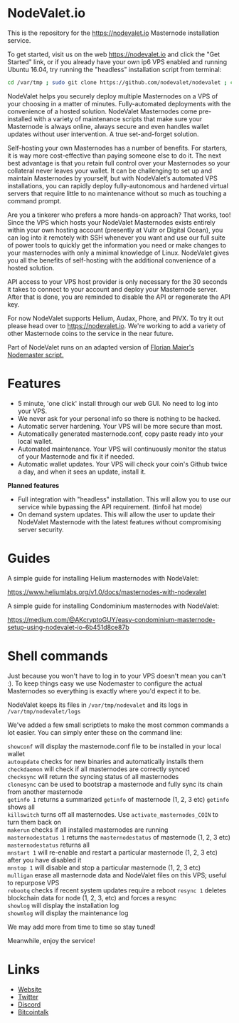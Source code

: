 # NodeValet.io

This is the repository for the https://nodevalet.io Masternode installation service.

To get started, visit us on the web https://nodevalet.io and click the "Get Started" link, or if you already have your own ip6 VPS enabled and running Ubuntu 16.04, try running the "headless" installation script from terminal:

```bash
cd /var/tmp ; sudo git clone https://github.com/nodevalet/nodevalet ; cd nodevalet; sudo bash silentinstall.sh
```

NodeValet helps you securely deploy multiple Masternodes on a VPS of your choosing in a matter of minutes. Fully-automated deployments with the convenience of a hosted solution. NodeValet Masternodes come pre-installed with a variety of maintenance scripts that make sure your Masternode is always online, always secure and even handles wallet updates without user intervention. A true set-and-forget solution.

Self-hosting your own Masternodes has a number of benefits. For starters, it is way more cost-effective than paying someone else to do it. The next best advantage is that you retain full control over your Masternodes so your collateral never leaves your wallet. It can be challenging to set up and maintain Masternodes by yourself, but with NodeValet’s automated VPS installations, you can rapidly deploy fully-autonomous and hardened virtual servers that require little to no maintenance without so much as touching a command prompt. 

Are you a tinkerer who prefers a more hands-on approach? That works, too! Since the VPS which hosts your NodeValet Masternodes exists entirely within your own hosting account (presently at Vultr or Digital Ocean), you can log into it remotely with SSH whenever you want and use our full suite of power tools to quickly get the information you need or make changes to your masternodes with only a minimal knowledge of Linux. NodeValet gives you all the benefits of self-hosting with the additional convenience of a hosted solution. 

API access to your VPS host provider is only necessary for the 30 seconds it takes to connect to your account and deploy your Masternode server. After that is done, you are reminded to disable the API or regenerate the API key.

For now NodeValet supports Helium, Audax, Phore, and PIVX. To try it out please head over to https://nodevalet.io.
We're working to add a variety of other Masternode coins to the service in the near future. 

Part of NodeValet runs on an adapted version of [Florian Maier's Nodemaster script.](https://github.com/masternodes/vps)

# Features

- 5 minute, 'one click' install through our web GUI. No need to log into your VPS.
- We never ask for your personal info so there is nothing to be hacked.
- Automatic server hardening. Your VPS will be more secure than most.
- Automatically generated masternode.conf, copy paste ready into your local wallet.
- Automated maintenance. Your VPS will continuously monitor the status of your Masternode and fix it if needed.
- Automatic wallet updates. Your VPS will check your coin's Github twice a day, and when it sees an update, install it.

**Planned features**

- Full integration with "headless" installation. This will allow you to use our service while bypassing the API requirement. (tinfoil hat mode) 
- On demand system updates. This will allow the user to update their NodeValet Masternode with the latest features without compromising server security.

# Guides

A simple guide for installing Helium masternodes with NodeValet: 

https://www.heliumlabs.org/v1.0/docs/masternodes-with-nodevalet

A simple guide for installing Condominium masternodes with NodeValet:

https://medium.com/@AKcryptoGUY/easy-condominium-masternode-setup-using-nodevalet-io-6b451d8ce87b

# Shell commands

Just because you won't have to log in to your VPS doesn't mean you can't :). To keep things easy we use Nodemaster to configure the actual Masternodes so everything is exactly where you'd expect it to be.

NodeValet keeps its files in `/var/tmp/nodevalet` and its logs in `/var/tmp/nodevalet/logs`

We've added a few small scriptlets to make the most common commands a lot easier. You can simply enter these on the command line:

`showconf` will display the masternode.conf file to be installed in your local wallet  
`autoupdate` checks for new binaries and automatically installs them  
`checkdaemon` will check if all masternodes are correctly synced  
`checksync` will return the syncing status of all masternodes  
`clonesync` can be used to bootstrap a masternode and fully sync its chain from another masternode  
`getinfo 1` returns a summarized `getinfo` of masternode (1, 2, 3 etc) `getinfo` shows all  
`killswitch` turns off all masternodes. Use `activate_masternodes_COIN` to turn them back on  
`makerun` checks if all installed masternodes are running  
`masternodestatus 1`  returns the `masternodestatus` of masternode (1, 2, 3 etc) `masternodestatus` returns all  
`mnstart 1` will re-enable and restart a particular masternode (1, 2, 3 etc) after you have disabled it  
`mnstop 1` will disable and stop a particular masternode (1, 2, 3 etc)  
`mulligan` erase all masternode data and NodeValet files on this VPS; useful to repurpose VPS  
`rebootq` checks if recent system updates require a reboot 
`resync 1` deletes blockchain data for node (1, 2, 3, etc) and forces a resync  
`showlog` will display the installation log  
`showmlog` will display the maintenance log  

We may add more from time to time so stay tuned!

Meanwhile, enjoy the service!

# Links

- [Website](https://www.nodevalet.io)
- [Twitter](https://twitter.com/nodevalet)
- [Discord](https://discord.gg/dx2scUU)
- [Bitcointalk](https://bitcointalk.org/index.php?topic=5226866)

